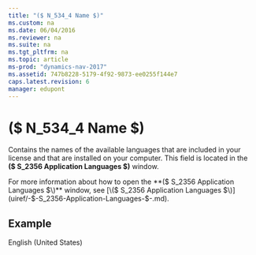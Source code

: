 ```yaml
---
title: "($ N_534_4 Name $)"
ms.custom: na
ms.date: 06/04/2016
ms.reviewer: na
ms.suite: na
ms.tgt_pltfrm: na
ms.topic: article
ms-prod: "dynamics-nav-2017"
ms.assetid: 747b8228-5179-4f92-9873-ee0255f144e7
caps.latest.revision: 6
manager: edupont
---
```

# ($ N_534_4 Name $)
Contains the names of the available languages that are included in your license and that are installed on your computer. This field is located in the **\($ S\_2356 Application Languages $\)** window.  
  
 For more information about how to open the **\($ S\_2356 Application Languages $\)** window, see [\($ S\_2356 Application Languages $\)](uiref/-$-S_2356-Application-Languages-$-.md).  
  
## Example  
 English \(United States\)

